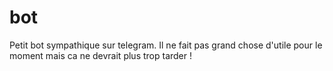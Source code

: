 # bot
Petit bot sympathique sur telegram. Il ne fait pas grand chose d'utile pour le moment mais ca ne devrait plus trop tarder !
